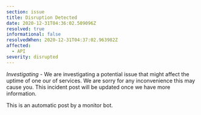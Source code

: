 ```yaml
---
section: issue
title: Disruption Detected
date: 2020-12-31T04:36:02.509096Z
resolved: true
informational: false
resolvedWhen: 2020-12-31T04:37:02.963982Z
affected:
  - API
severity: disrupted
---
```

*Investigating* - We are investigating a potential issue that might affect the uptime of one our of services. We are sorry for any inconvenience this may cause you. This incident post will be updated once we have more information.

This is an automatic post by a monitor bot.
        